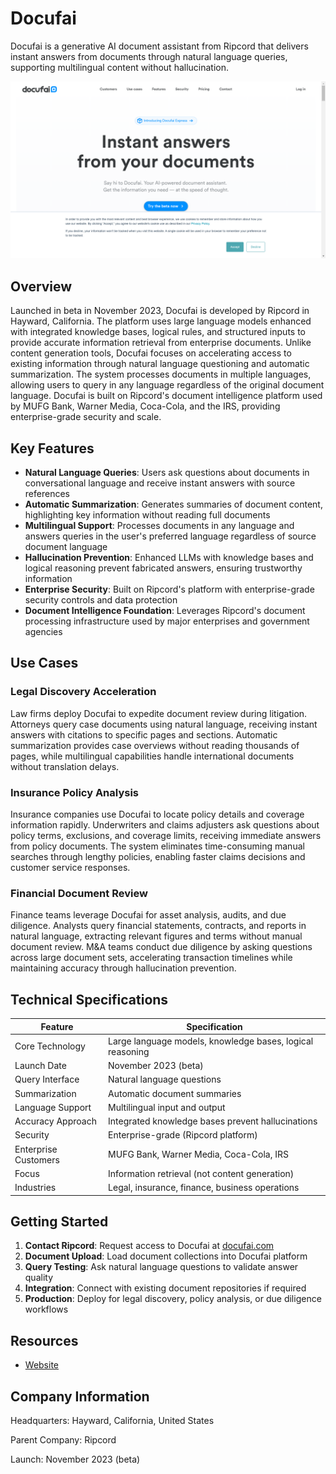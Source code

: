 # Docufai

Docufai is a generative AI document assistant from Ripcord that delivers instant answers from documents through natural language queries, supporting multilingual content without hallucination.

![Docufai](assets/docufai.png)


## Overview

Launched in beta in November 2023, Docufai is developed by Ripcord in Hayward, California. The platform uses large language models enhanced with integrated knowledge bases, logical rules, and structured inputs to provide accurate information retrieval from enterprise documents. Unlike content generation tools, Docufai focuses on accelerating access to existing information through natural language questioning and automatic summarization. The system processes documents in multiple languages, allowing users to query in any language regardless of the original document language. Docufai is built on Ripcord's document intelligence platform used by MUFG Bank, Warner Media, Coca-Cola, and the IRS, providing enterprise-grade security and scale.

## Key Features

- **Natural Language Queries**: Users ask questions about documents in conversational language and receive instant answers with source references
- **Automatic Summarization**: Generates summaries of document content, highlighting key information without reading full documents
- **Multilingual Support**: Processes documents in any language and answers queries in the user's preferred language regardless of source document language
- **Hallucination Prevention**: Enhanced LLMs with knowledge bases and logical reasoning prevent fabricated answers, ensuring trustworthy information
- **Enterprise Security**: Built on Ripcord's platform with enterprise-grade security controls and data protection
- **Document Intelligence Foundation**: Leverages Ripcord's document processing infrastructure used by major enterprises and government agencies

## Use Cases

### Legal Discovery Acceleration
Law firms deploy Docufai to expedite document review during litigation. Attorneys query case documents using natural language, receiving instant answers with citations to specific pages and sections. Automatic summarization provides case overviews without reading thousands of pages, while multilingual capabilities handle international documents without translation delays.

### Insurance Policy Analysis
Insurance companies use Docufai to locate policy details and coverage information rapidly. Underwriters and claims adjusters ask questions about policy terms, exclusions, and coverage limits, receiving immediate answers from policy documents. The system eliminates time-consuming manual searches through lengthy policies, enabling faster claims decisions and customer service responses.

### Financial Document Review
Finance teams leverage Docufai for asset analysis, audits, and due diligence. Analysts query financial statements, contracts, and reports in natural language, extracting relevant figures and terms without manual document review. M&A teams conduct due diligence by asking questions across large document sets, accelerating transaction timelines while maintaining accuracy through hallucination prevention.

## Technical Specifications

| Feature | Specification |
|---------|---------------|
| Core Technology | Large language models, knowledge bases, logical reasoning |
| Launch Date | November 2023 (beta) |
| Query Interface | Natural language questions |
| Summarization | Automatic document summaries |
| Language Support | Multilingual input and output |
| Accuracy Approach | Integrated knowledge bases prevent hallucinations |
| Security | Enterprise-grade (Ripcord platform) |
| Enterprise Customers | MUFG Bank, Warner Media, Coca-Cola, IRS |
| Focus | Information retrieval (not content generation) |
| Industries | Legal, insurance, finance, business operations |

## Getting Started

1. **Contact Ripcord**: Request access to Docufai at [docufai.com](https://www.docufai.com/)
2. **Document Upload**: Load document collections into Docufai platform
3. **Query Testing**: Ask natural language questions to validate answer quality
4. **Integration**: Connect with existing document repositories if required
5. **Production**: Deploy for legal discovery, policy analysis, or due diligence workflows

## Resources

- [Website](https://www.docufai.com)

## Company Information

Headquarters: Hayward, California, United States

Parent Company: Ripcord

Launch: November 2023 (beta) 